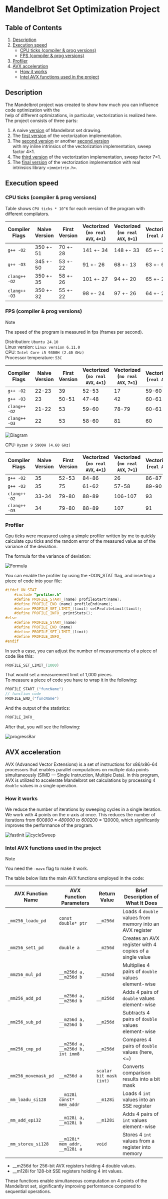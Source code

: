 # Mandelbrot Set Optimization Project

## Table of Contents

1. [Description](#description)
2. [Execution speed](#execution-speed)
   - [CPU ticks (compiler & prog versions)](#cpu-ticks-compiler--prog-versions)
   - [FPS (compiler & prog versions)](#fps-compiler--prog-versions)
3. [Profiler](#profiler)
4. [AVX acceleration](#avx-acceleration)
   - [How it works](#how-it-works)
   - [Intel AVX functions used in the project](#intel-avx-functions-used-in-the-project)

## Description

The Mandelbrot project was created to show how much you can influence code optimization with the  
help of different optimizations, in particular, vectorization is realized here.  
The project consists of three parts:  

1. A naive [version](src/buterbrod_spd0.cpp) of Mandelbrot set drawing.
2. The [first version](src/buterbrod_spd1.cpp) of the vectorization implementation.
3. The [second version](src/buterbrod_spd2.0.cpp) or another [second version](src/buterbrod_spd2myIntr.cpp)  
with my inline intrinsics of the vectorization implementation, sweep factor 4×1.
4. The [third version](src/buterbrod_spd2.1.cpp) of the vectorization implementation, sweep factor 7×1.
5. The [final version](src/buterbrod_spd3trueIntr.cpp) of the vectorization implementation with real  
intrinsics library `<immintrin.h>`.

## Execution speed

### CPU ticks (compiler & prog versions)

Table shows `CPU ticks * 10^6` for each version of the program with different compilators.

| Compiler Flags       | Naive Version | First Version | Vectorized (`no real AVX`, `4×1`) | Vectorized (`no real AVX`, `8×1`) | Vectorized (`real AVX`) |
|----------------------|---------------|---------------|---------------|---------------|---------------|
| `g++ -O2`           | 350 +- 51 | 70 +- 28 | 141 +- 34 | 148 +- 33 | 65 +- 23 |
| `g++ -O3`           | 345 +- 50 | 53 +- 22 | 91 +- 26  | 68 +- 13 | 63 +- 6 |
| `clang++ -O2`       | 350 +- 35 | 58 +- 26 | 101 +- 27 | 94 +- 20 | 65 +- 22 |
| `clang++ -O3`       | 350 +- 32 | 55 +- 22 | 98 +- 24  | 97 +- 26 | 64 +- 21 |

### FPS (compiler & prog versions)

> [!NOTE]
> The speed of the program is measured in fps (frames per second).

Distribution: `Ubuntu 24.10`  
Linux version: `Linux version 6.11.0`  
CPU: `Intel Core i5 9300H (2.40 GHz)`  
Processor temperature: `53C`  

| Compiler Flags       | Naive Version | First Version | Vectorized (`no real AVX`, `4×1`) | Vectorized (`no real AVX`, `7×1`) | Vectorized (`real AVX`) |
|----------------------|---------------|---------------|----------------------------------|----------------------------------|------------------------|
| `g++ -O2`           | 22-23         | 39            | 52-53                            | 17                               | 59-60                  |
| `g++ -O3`           | 23            | 50-51         | 47-48                            | 42                               | 60-61                  |
| `clang++ -O2`       | 21-22         | 53            | 59-60                            | 78-79                            | 60-61                  |
| `clang++ -O3`       | 22            | 53            | 58-60                            | 81                               | 60                     |

![Diagram](imgs/fpsDiagram.svg)
  
CPU: `Ryzen 9 5900H (4.60 GHz)`

| Compiler Flags       | Naive Version | First Version | Vectorized (`no real AVX`, `4×1`) | Vectorized (`no real AVX`, `7×1`) | Vectorized (`real AVX`) |
|----------------------|---------------|---------------|----------------------------------|----------------------------------|------------------------|
| `g++ -O2`           | 35         | 52-53            |  84-86                        | 26                                 | 86-87                  |
| `g++ -O3`           | 35            | 75        | 61-62                             | 57-58                              | 89-90                  |
| `clang++ -O2`       | 33-34         | 79-80            | 88-89                      | 106-107                            | 93                     |
| `clang++ -O3`       | 34            | 79-80            | 88-89                      | 107                                | 91                     |

### Profiler

Сpu ticks were measured using a simple profiler written by me to quickly calculate cpu ticks and the random error of the measured value as of the variance of the deviation.

The formula for the variance of deviation:

![Formula](imgs/deviation.png)

You can enable the profiler by using the -DON_STAT flag, and inserting a piece of code into your file:

```cpp
#ifdef ON_STAT
    #include "profiler.h"
    #define PROFILE_START_(name) profileStart(name);
    #define PROFILE_END_(name) profileEnd(name);
    #define PROFILE_SET_LIMIT_(limit) setProfileLimit(limit);
    #define PROFILE_INFO_ printStats();
#else
    #define PROFILE_START_(name)
    #define PROFILE_END_(name)
    #define PROFILE_SET_LIMIT_(limit)
    #define PROFILE_INFO_
#endif
```

In such a case, you can adjust the number of measurements of a piece of code like this:

```cpp
PROFILE_SET_LIMIT_(1000)
```

That would set a measurement limit of 1,000 pieces.  
To measure a piece of code you have to wrap it in the following:

```cpp
PROFILE_START_("funcName")
// function code
PROFILE_END_("funcName")
```

And the output of the statistics:

```cpp
PROFILE_INFO_
```

After that, you will see the following:

![progressBar](imgs/progressBar.gif)

## AVX acceleration

AVX (Advanced Vector Extensions) is a set of instructions for x86/x86-64 processors that enables parallel computations on multiple data points simultaneously (SIMD — Single Instruction, Multiple Data). In this program, AVX is utilized to accelerate Mandelbrot set calculations by processing 4 `double` values in a single operation.

### How it works

We reduce the number of iterations by sweeping cycles in a single iteration. We work with 4 points on the x-axis at once. This reduces the number of iterations from 600*800 = 480000 to 600*200 = 120000, which significantly improves the performance of the program.

![fastInit](imgs/fastInit.svg)
![cycleSweep](imgs/cycleSweep.svg)

### Intel AVX functions used in the project

> [!Note]
> You need the `-mavx` flag to make it work.

The table below lists the main AVX functions employed in the code:

| AVX Function Name          | AVX Function Parameters                      | Return Value            | Brief Description of What It Does                     |
|----------------------------|---------------------------------------------|-------------------------|-------------------------------------------------------|
| `_mm256_loadu_pd`          | `const double* ptr`                         | `__m256d`               | Loads 4 `double` values from memory into an AVX register |
| `_mm256_set1_pd`           | `double a`                                  | `__m256d`               | Creates an AVX register with 4 copies of a single value |
| `_mm256_mul_pd`            | `__m256d a, __m256d b`                      | `__m256d`               | Multiplies 4 pairs of `double` values element-wise    |
| `_mm256_add_pd`            | `__m256d a, __m256d b`                      | `__m256d`               | Adds 4 pairs of `double` values element-wise          |
| `_mm256_sub_pd`            | `__m256d a, __m256d b`                      | `__m256d`               | Subtracts 4 pairs of `double` values element-wise     |
| `_mm256_cmp_pd`            | `__m256d a, __m256d b, int imm8`            | `__m256d`               | Compares 4 pairs of `double` values (here, <=)        |
| `_mm256_movemask_pd`       | `__m256d a`                                 | `scalar bit mask (int)` | Converts comparison results into a bit mask           |
| `_mm_loadu_si128`          | `__m128i const* mem_addr`                   | `__m128i`               | Loads 4 `int` values into an SSE register             |
| `_mm_add_epi32`            | `__m128i a, __m128i b`                      | `__m128i`               | Adds 4 pairs of `int` values element-wise             |
| `_mm_storeu_si128`         | `__m128i* mem_addr, __m128i a`              | `void`                  | Stores 4 `int` values from a register into memory     |

- __m256d for 256-bit AVX registers holding 4 double values.  
- __m128i for 128-bit SSE registers holding 4 int values.  

These functions enable simultaneous computation on 4 points of the Mandelbrot set, significantly improving performance compared to sequential operations.
